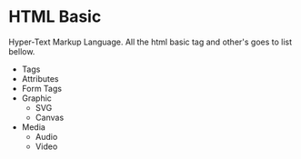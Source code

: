 # HTML Basic 

Hyper-Text Markup Language.
All the html basic tag and other's goes to list bellow.
- Tags
- Attributes 
- Form Tags
- Graphic
    - SVG
    - Canvas
- Media
    - Audio
    - Video 
